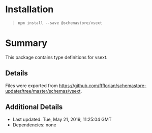 # Installation
> `npm install --save @schemastore/vsext`

# Summary
This package contains type definitions for vsext.

## Details
Files were exported from https://github.com/ffflorian/schemastore-updater/tree/master/schemas/vsext.

## Additional Details
* Last updated: Tue, May 21, 2019, 11:25:04 GMT
* Dependencies: none
